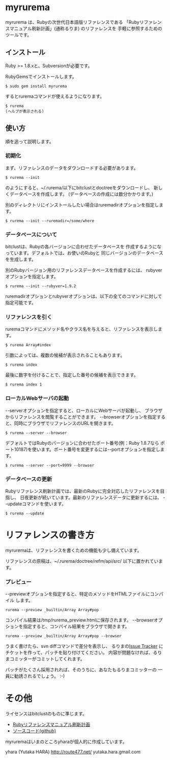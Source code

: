 myrurema
========

myrurema は、Rubyの次世代日本語版リファレンスである
「Rubyリファレンスマニュアル刷新計画」(通称るりま) のリファレンスを
手軽に参照するためのツールです。

インストール
------------

Ruby >= 1.8.xと、Subversionが必要です。

RubyGemsでインストールします。

    $ sudo gem install myrurema

するとruremaコマンドが使えるようになります。

    $ rurema
    (ヘルプが表示される)

使い方
------

順を追って説明します。

### 初期化

まず、リファレンスのデータをダウンロードする必要があります。

    $ rurema --init

のようにすると、~/.rurema/以下にbitclustとdoctreeをダウンロードし、
新しくデータベースを作成します。
(データベースの作成には数分かかります。)

別のディレクトリにインストールしたい場合はruremadirオプションを指定します。

    $ rurema --init --ruremadir=/some/where

### データベースについて

bitclustは、Rubyの各バージョンに合わせたデータベースを
作成するようになっています。デフォルトでは、お使いのRubyと
同じバージョンのデータベースを生成します。

別のRubyバージョン用のリファレンスデータベースを作成するには、
rubyverオプションを指定します。

    $ rurema --init --rubyver=1.9.2

ruremadirオプションとrubyverオプションは、以下の全てのコマンドに対して
指定可能です。

### リファレンスを引く

ruremaコマンドにメソッド名やクラス名を与えると、リファレンスを表示します。

    $ rurema Array#index

引数によっては、複数の候補が表示されることもあります。

    $ rurema index

最後に数字を付けることで、指定した番号の候補を表示できます。

    $ rurema index 1

### ローカルWebサーバの起動

--serverオプションを指定すると、ローカルにWebサーバが起動し、
ブラウザからリファレンスを閲覧することができます。
--browserオプションを指定すると、同時にブラウザでリファレンスのURLを開きます。

    $ rurema --server --browser

デフォルトではRubyのバージョンに合わせたポート番号(例：Ruby 1.8.7なら
ポート10187)を使います。ポート番号を変更するには--portオプションを指定します。

    $ rurema --server --port=9999 --browser

### データベースの更新

Rubyリファレンス刷新計画では、最新のRubyに完全対応したリファレンスを目指し、
日夜更新が続いています。最新のリファレンスデータに更新するには、
--updateコマンドを使います。

    $ rurema --update

リファレンスの書き方
====================

myruremaは、リファレンスを書くための機能も少し備えています。

リファレンスの原稿は、~/.rurema/doctree/refm/api/src/ 以下に置かれています。

### プレビュー

--previewオプションを指定すると、特定のメソッドをHTMLファイルにコンパイル
します。

    rurema --preview _builtin/Array Array#pop

コンパイル結果は/tmp/rurema_preview.htmlに保存されます。
--browserオプションを指定すると、コンパイル結果をブラウザで開きます。

    rurema --preview _builtin/Array Array#pop --browser

うまく書けたら、svn diffコマンドで差分を表示し、
るりまの[Issue Tracker](http://redmine.ruby-lang.org/projects/rurema/issues)
にチケットを作って、パッチを貼り付けてください。
内容が問題なければ、るりまコミッターがコミットしてくれます。

パッチがたくさん採用されれば、そのうちに、あなたもるりまコミッターの
一員に勧誘されるでしょう。 :-)

その他
======

ライセンスはbitclustのものに準じます。

  * [Rubyリファレンスマニュアル刷新計画](http://redmine.ruby-lang.org/projects/show/rurema)
  * [ソースコード(github)](http://github.com/yhara/myrurema)

myruremaはいまのところyharaが個人的に作成しています。

yhara (Yutaka HARA)
http://route477.net/
yutaka.hara.gmail.com
